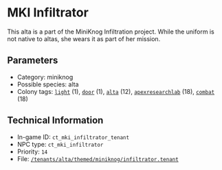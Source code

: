 # MKI Infiltrator

This alta is a part of the MiniKnog Infiltration project. While the uniform is not native to altas, she wears it as part of her mission.

## Parameters

- Category: miniknog
- Possible species: alta
- Colony tags: [`light`](https://ceterai.github.io/MyEnternia/Wiki/Tags/Light) (1), [`door`](https://ceterai.github.io/MyEnternia/Wiki/Tags/Door) (1), [`alta`](https://ceterai.github.io/MyEnternia/Wiki/Tags/Alta) (12), [`apexresearchlab`](https://ceterai.github.io/MyEnternia/Wiki/Tags/Apexresearchlab) (18), [`combat`](https://ceterai.github.io/MyEnternia/Wiki/Tags/Combat) (18)

## Technical Information

- In-game ID: `ct_mki_infiltrator_tenant`
- NPC type: `ct_mki_infiltrator`
- Priority: `14`
- File: [`/tenants/alta/themed/miniknog/infiltrator.tenant`](https://github.com/Ceterai/Enternia/blob/main/tenants/alta/themed/miniknog/infiltrator.tenant)
